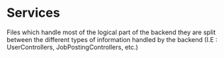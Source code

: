 # Services

Files which handle most of the logical part of the backend they are split between the
different types of information handled by the backend (I.E : UserControllers, JobPostingControllers, etc.)
